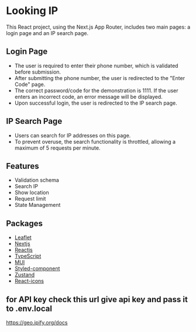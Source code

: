 
# Looking IP

This React project, using the Next.js App Router, includes two main pages: a login page and an IP search page.

## Login Page
- The user is required to enter their phone number, which is validated before submission.
- After submitting the phone number, the user is redirected to the "Enter Code" page.
- The correct password/code for the demonstration is 1111. If the user enters an incorrect code, an error message will be displayed.
- Upon successful login, the user is redirected to the IP search page.

## IP Search Page
- Users can search for IP addresses on this page.
- To prevent overuse, the search functionality is throttled, allowing a maximum of 5 requests per minute.


## Features

- Validation schema 
- Search IP
- Show location
- Request limit
- State Management


## Packages

- [Leaflet](https://www.npmjs.com/package/leaflet)
- [Nextjs](https://nextjs.org/)
- [Reactjs](https://react.dev/)
- [TypeScript](https://www.typescriptlang.org/)
- [MUI](https://mui.com/)
- [Styled-component](https://www.styled-components.com/)
- [Zustand](https://zustand-demo.pmnd.rs/)
- [React-icons](https://www.npmjs.com/package/react-icons)

## for API key check this url give api key and pass it to .env.local
https://geo.ipify.org/docs

